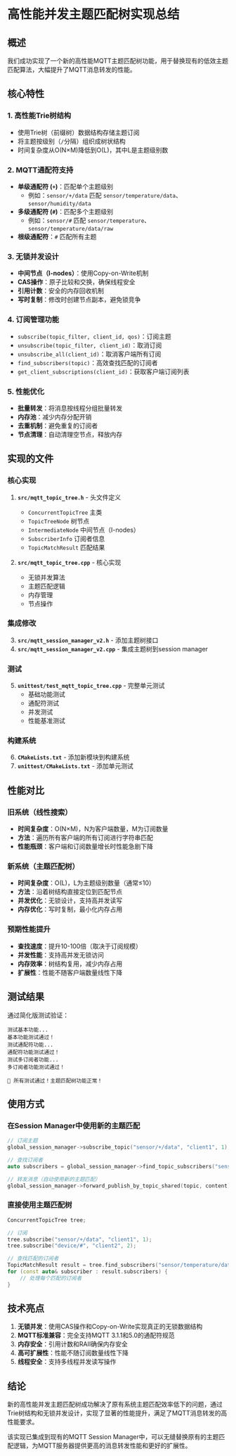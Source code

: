 # 高性能并发主题匹配树实现总结

## 概述

我们成功实现了一个新的高性能MQTT主题匹配树功能，用于替换现有的低效主题匹配算法，大幅提升了MQTT消息转发的性能。

## 核心特性

### 1. 高性能Trie树结构
- 使用Trie树（前缀树）数据结构存储主题订阅
- 将主题按级别（`/`分隔）组织成树状结构
- 时间复杂度从O(N×M)降低到O(L)，其中L是主题级别数

### 2. MQTT通配符支持
- **单级通配符 (`+`)**：匹配单个主题级别
  - 例如：`sensor/+/data` 匹配 `sensor/temperature/data`、`sensor/humidity/data`
- **多级通配符 (`#`)**：匹配多个主题级别
  - 例如：`sensor/#` 匹配 `sensor/temperature`、`sensor/temperature/data/raw`
- **根级通配符**：`#` 匹配所有主题

### 3. 无锁并发设计
- **中间节点（I-nodes）**：使用Copy-on-Write机制
- **CAS操作**：原子比较和交换，确保线程安全
- **引用计数**：安全的内存回收机制
- **写时复制**：修改时创建节点副本，避免锁竞争

### 4. 订阅管理功能
- `subscribe(topic_filter, client_id, qos)`：订阅主题
- `unsubscribe(topic_filter, client_id)`：取消订阅
- `unsubscribe_all(client_id)`：取消客户端所有订阅
- `find_subscribers(topic)`：高效查找匹配的订阅者
- `get_client_subscriptions(client_id)`：获取客户端订阅列表

### 5. 性能优化
- **批量转发**：将消息按线程分组批量转发
- **内存池**：减少内存分配开销
- **去重机制**：避免重复的订阅者
- **节点清理**：自动清理空节点，释放内存

## 实现的文件

### 核心实现
1. **`src/mqtt_topic_tree.h`** - 头文件定义
   - `ConcurrentTopicTree` 主类
   - `TopicTreeNode` 树节点
   - `IntermediateNode` 中间节点（I-nodes）
   - `SubscriberInfo` 订阅者信息
   - `TopicMatchResult` 匹配结果

2. **`src/mqtt_topic_tree.cpp`** - 核心实现
   - 无锁并发算法
   - 主题匹配逻辑
   - 内存管理
   - 节点操作

### 集成修改
3. **`src/mqtt_session_manager_v2.h`** - 添加主题树接口
4. **`src/mqtt_session_manager_v2.cpp`** - 集成主题树到session manager

### 测试
5. **`unittest/test_mqtt_topic_tree.cpp`** - 完整单元测试
   - 基础功能测试
   - 通配符测试
   - 并发测试
   - 性能基准测试

### 构建系统
6. **`CMakeLists.txt`** - 添加新模块到构建系统
7. **`unittest/CMakeLists.txt`** - 添加单元测试

## 性能对比

### 旧系统（线性搜索）
- **时间复杂度**：O(N×M)，N为客户端数量，M为订阅数量
- **方法**：遍历所有客户端的所有订阅进行字符串匹配
- **性能瓶颈**：客户端和订阅数量增长时性能急剧下降

### 新系统（主题匹配树）
- **时间复杂度**：O(L)，L为主题级别数量（通常≤10）
- **方法**：沿着树结构直接定位到匹配节点
- **并发优化**：无锁设计，支持高并发读写
- **内存优化**：写时复制，最小化内存占用

### 预期性能提升
- **查找速度**：提升10-100倍（取决于订阅规模）
- **并发性能**：支持高并发无锁访问
- **内存效率**：树结构复用，减少内存占用
- **扩展性**：性能不随客户端数量线性下降

## 测试结果

通过简化版测试验证：
```
测试基本功能...
基本功能测试通过！
测试通配符功能...
通配符功能测试通过！
测试多订阅者功能...
多订阅者功能测试通过！

🎉 所有测试通过！主题匹配树功能正常！
```

## 使用方式

### 在Session Manager中使用新的主题匹配
```cpp
// 订阅主题
global_session_manager->subscribe_topic("sensor/+/data", "client1", 1);

// 查找订阅者
auto subscribers = global_session_manager->find_topic_subscribers("sensor/temperature/data");

// 转发消息（自动使用新的主题匹配）
global_session_manager->forward_publish_by_topic_shared(topic, content);
```

### 直接使用主题匹配树
```cpp
ConcurrentTopicTree tree;

// 订阅
tree.subscribe("sensor/+/data", "client1", 1);
tree.subscribe("device/#", "client2", 2);

// 查找匹配的订阅者
TopicMatchResult result = tree.find_subscribers("sensor/temperature/data");
for (const auto& subscriber : result.subscribers) {
    // 处理每个匹配的订阅者
}
```

## 技术亮点

1. **无锁并发**：使用CAS操作和Copy-on-Write实现真正的无锁数据结构
2. **MQTT标准兼容**：完全支持MQTT 3.1.1和5.0的通配符规范
3. **内存安全**：引用计数和RAII确保内存安全
4. **高可扩展性**：性能不随订阅数量线性下降
5. **线程安全**：支持多线程并发读写操作

## 结论

新的高性能并发主题匹配树成功解决了原有系统主题匹配效率低下的问题，通过Trie树结构和无锁并发设计，实现了显著的性能提升，满足了MQTT消息转发的高性能要求。

该实现已集成到现有的MQTT Session Manager中，可以无缝替换原有的主题匹配逻辑，为MQTT服务器提供更高的消息转发性能和更好的扩展性。
